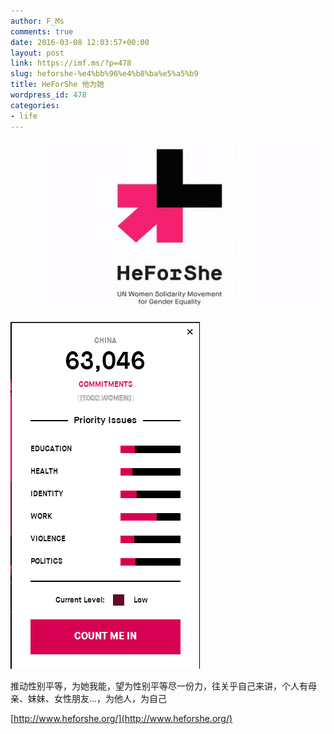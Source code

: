 ```yaml
---
author: F_Ms
comments: true
date: 2016-03-08 12:03:57+00:00
layout: post
link: https://imf.ms/?p=478
slug: heforshe-%e4%bb%96%e4%b8%ba%e5%a5%b9
title: HeForShe 他为她
wordpress_id: 478
categories:
- life
---
```


![HeForShe-logo](/img/post/wp/2016/03/HeForShe-logo.jpg)

![001](/img/post/wp/2016/03/001.png)

推动性别平等，为她我能，望为性别平等尽一份力，往关乎自己来讲，个人有母亲、妹妹、女性朋友...，为他人，为自己

[http://www.heforshe.org/](http://www.heforshe.org/)
